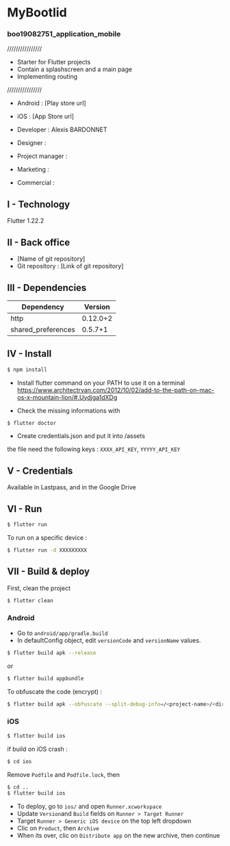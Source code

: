 # MyBootlid
### boo19082751_application_mobile

////////////////

- Starter for Flutter projects 
- Contain a splashscreen and a main page
- Implementing routing 

////////////////


- Android : [Play store url]
- iOS : [App Store url]

- Developer : Alexis BARDONNET
- Designer : 
- Project manager : 
- Marketing : 
- Commercial : 


## I - Technology
Flutter 1.22.2

## II - Back office

- [Name of git repository] 
- Git repository : [Link of git repository]


## III - Dependencies

|     Dependency     | Version  |
| ------------------ | -------- |
| http               | 0.12.0+2 |
| shared_preferences | 0.5.7+1  |


## IV - Install
```sh
$ npm install
```

- Install flutter command on your PATH to use it on a terminal
https://www.architectryan.com/2012/10/02/add-to-the-path-on-mac-os-x-mountain-lion/#.Uydjga1dXDg


- Check the missing informations with
```sh
$ flutter doctor
```

- Create credentials.json and put it into /assets

the file need the following keys :
`XXXX_API_KEY`, `YYYYY_API_KEY`


## V - Credentials
Available in Lastpass, and in the Google Drive


## VI - Run
```sh
$ flutter run
```

To run on a specific device :
```sh
$ flutter run -d XXXXXXXXX
```


## VII - Build & deploy
First, clean the project
```sh
$ flutter clean
```

### Android
- Go to `android/app/gradle.build`
- In defaultConfig object, edit `versionCode` and `versionName` values.

```sh
$ flutter build apk --release
```
or
```sh
$ flutter build appbundle
```

To obfuscate the code (encrypt) :
```sh
$ flutter build apk --obfuscate --split-debug-info=/<project-name>/<directory>
```

### iOS

```sh
$ flutter build ios
```

if build on iOS crash :
```sh
$ cd ios
```
Remove `Podfile` and `Podfile.lock`, then
```sh
$ cd ..
$ flutter build ios
```

- To deploy, go to `ios/` and open `Runner.xcworkspace` 
- Update `Version`and `Build` fields on `Runner > Target Runner`
- Target `Runner > Generic iOS device` on the top left dropdown
- Clic on `Product`, then `Archive` 
- When its over, clic on `Distribute app` on the new archive, then continue

